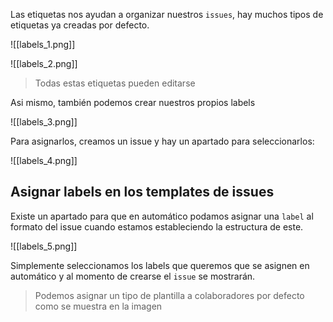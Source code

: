 Las etiquetas nos ayudan a organizar nuestros `issues`, hay muchos tipos de etiquetas ya creadas por defecto.

![[labels_1.png]]

![[labels_2.png]]

>Todas estas etiquetas pueden editarse

Asi mismo, también podemos crear nuestros propios labels

![[labels_3.png]]

Para asignarlos, creamos un issue y hay un apartado para seleccionarlos:

![[labels_4.png]]

## Asignar labels en los templates de issues
Existe un apartado para que en automático podamos asignar una `label` al formato del issue cuando estamos estableciendo la estructura de este.

![[labels_5.png]]

Simplemente seleccionamos los labels que queremos que se asignen en automático y al momento de crearse el `issue` se mostrarán.

>Podemos asignar un tipo de plantilla a colaboradores por defecto como se muestra en la imagen

